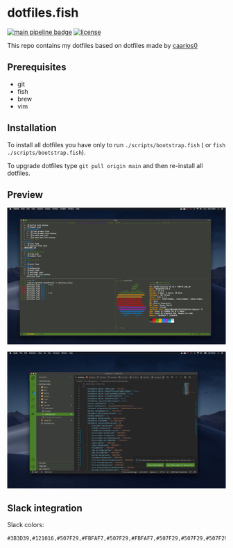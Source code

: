 # dotfiles.fish #

[![main pipeline badge](https://github.com/pPrecel/dotfiles.fish/actions/workflows/macOS.yml/badge.svg)](https://github.com/pPrecel/dotfiles.fish/actions)
[![license](https://img.shields.io/badge/License-MIT-brightgreen.svg)](https://github.com/pPrecel/dotfiles.fish/blob/main/LICENSE)

This repo contains my dotfiles based on dotfiles made by [caarlos0](https://github.com/caarlos0/dotfiles.fish)

## Prerequisites ##

- git
- fish
- brew
- vim

## Installation ##

To install all dotfiles you have only to run `./scripts/bootstrap.fish` ( or `fish ./scripts/bootstrap.fish`).

To upgrade dotfiles type `git pull origin main` and then re-install all dotfiles.

## Preview ##

![iterm](docs/iterm.png)

![vscode](docs/vscode.png)

## Slack integration ##

Slack colors:

```text
#3B3D39,#121016,#507F29,#FBFAF7,#507F29,#FBFAF7,#507F29,#507F29,#507F29,#FBFAF7
```
